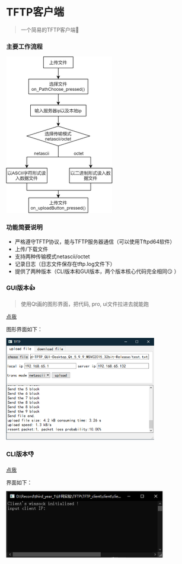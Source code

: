 # TFTP客户端

> 一个简易的TFTP客户端:hankey:

### 主要工作流程

<img src="./img/work.png" style="zoom: 50%;" />

### 功能简要说明

* 严格遵守TFTP协议，能与TFTP服务器通信（可以使用Tftpd64软件）
* 上传/下载文件
* 支持两种传输模式netascii/octet
* 记录日志（日志文件保存在tftp.log文件下）
* 提供了两种版本（CLI版本和GUI版本，两个版本核心代码完全相同:smirk: ）

### GUI版本:+1:

> 使用Qt画的图形界面，把代码, pro, ui文件拉进去就能跑 

[点我](https://github.com/AgentGuo/TFTP_client/tree/main/gui_client)

图形界面如下：

<img src="./img/gui.png" style="zoom: 67%;" />

### CLI版本:-1:

[点我](https://github.com/AgentGuo/TFTP_client/tree/main/client)

界面如下：

<img src="./img/cli.png" style="zoom:80%;" />



